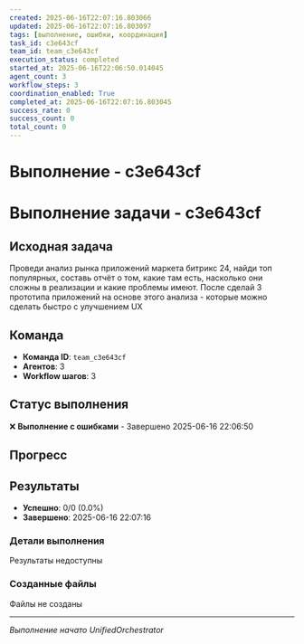 ```yaml
---
created: 2025-06-16T22:07:16.803066
updated: 2025-06-16T22:07:16.803097
tags: [выполнение, ошибки, координация]
task_id: c3e643cf
team_id: team_c3e643cf
execution_status: completed
started_at: 2025-06-16T22:06:50.014045
agent_count: 3
workflow_steps: 3
coordination_enabled: True
completed_at: 2025-06-16T22:07:16.803045
success_rate: 0
success_count: 0
total_count: 0
---
```


# Выполнение - c3e643cf

# Выполнение задачи - c3e643cf

## Исходная задача
Проведи анализ рынка приложений маркета битрикс 24, найди топ популярных, составь отчёт о том, какие там есть, насколько они сложны в реализации и какие проблемы имеют. После сделай 3 прототипа приложений на основе этого анализа - которые можно сделать быстро с улучшением UX

## Команда
- **Команда ID**: `team_c3e643cf`
- **Агентов**: 3
- **Workflow шагов**: 3

## Статус выполнения

❌ **Выполнение с ошибками** - Завершено 2025-06-16 22:06:50

## Прогресс


## Результаты

- **Успешно**: 0/0 (0.0%)
- **Завершено**: 2025-06-16 22:07:16

### Детали выполнения

Результаты недоступны

### Созданные файлы

Файлы не созданы


---
*Выполнение начато UnifiedOrchestrator*
